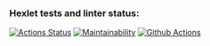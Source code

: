 ### Hexlet tests and linter status:
[![Actions Status](https://github.com/di8ry/python-project-lvl1/workflows/hexlet-check/badge.svg)](https://github.com/di8ry/python-project-lvl1/actions)
[![Maintainability](https://api.codeclimate.com/v1/badges/f7c8142602b655d675c0/maintainability)](https://codeclimate.com/github/di8ry/python-project-lvl1/maintainability)
[![Github Actions](https://github.com/di8ry/python-project-lvl1/.github/workflows/github-actions-demo/badge.svg)](https://github.com/di8ry/python-project-lvl1/actions)